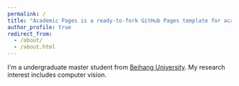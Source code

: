 ```yaml
---
permalink: /
title: "Academic Pages is a ready-to-fork GitHub Pages template for academic personal websites"
author_profile: true
redirect_from: 
  - /about/
  - /about.html
---
```



I'm a undergraduate master student from [Beihang University](https://www.buaa.edu.cn/). My research interest includes computer vision.
